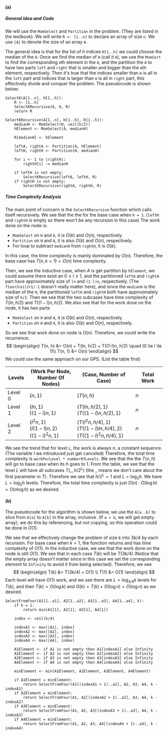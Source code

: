 #### (a)

##### General Idea and Code

We will use the `MomSelect` and `Partition` in the problem. (They are listed in the textbook). We will write `R <- [1..n]` to declare an array of size `n`. We use `|A|` to denote the size of an array `A`.

The general idea is that for the list of $h$ indices `H[1..h]` we could choose the median of the `H`. Once we find the median of `H` (call it `m`), we use the `MomSort` to find the corresponding `m`th element in the `A`, and the partition the `A` to have two parts `left` and `right` that is smaller and bigger than the `m`th element, respectively. Then it's true that the indices smaller than `m` is all in the `left` part and indices that is larger than `m` is all in `right` part, this effectively divide and conquer the problem. The pseudocode is shown below:

```pseudocode
SelectK(A[1..n], H[1..h]):
	R <- [1..h]
	SelectKRecursive(A, H, R)
	return R

SelectKRecursive(A[1..n], H[1..h], R[1..h]):
	medianH <- MomSelect(H, ceil(h/2))
	hElement <- MomSelect(A, medianH)
	
	R[medianH] <- hElement
	
	leftA, rightA <- Partition(A, hElement)
	leftH, rightH <- Partition(H, medianH)
	
	for i <- 1 to |rightH|:
		rightH[i] -= medianH

	if leftH is not empty:
		SelectKRecursive(leftA, leftH, R)
	if rightH is not empty:
		SelectKRecursive(rightA, rightH, R)	
```

##### Time Complexity Analysis

The main point of concern is the `SelectKRecursive` function which calls itself recursively. We see that the the for the base case when `h = 1`. (`leftH` and `rightH` is empty so there won't be any recursion in this case) The work done on the node is:

* `MomSelect` on `H` and `A`, it is $O(k)$ and $O(n)$, respectively.
* `Partition` on `H` and `A`, it is also $O(k)$ and $O(n)$, respectively.
* For loop to subtract `medianH` from `rightH`, it is $O(k)$.

In this case, the time complexity is mainly dominated by $O(n)$. Therefore, the base case has $T(n, k = 1) = O(n)$ time complexity. 

Then, we see the inductive case, when $A$ is get partition by `hElement`, we could assume there exist an $0 \le l \le 1$, and the partitioned `leftA` and `rightA` part have approximately size of `ln` and `(1-l)n`, respectively. (The `floor`/`ceil`/`+1/-1` doesn't really matter here), and since the `medianH` is the median of the `H`, the partitioned `leftH` and `rightH` both have approximately size of `h/2`. Then we see that the two subcases have time complexity of $T(ln, h/2)$ and $T((1-l)n, h/2)$. We also see that for the work done on the node, it has two parts

* `MomSelect` on `H` and `A`, it is $O(k)$ and $O(n)$, respectively.
* `Partition` on `H` and `A`, it is also $O(k)$ and $O(n)$, respectively.

So we see that work done on node is $O(n)$. Therefore, we could write the recurrence:
$$
\begin{align}
T(n, h) &= O(n) + T(ln, h/2) + T((1-l)n, h/2) \quad (0 \le l \le 1)\\
T(n, 1) &= O(n)
\end{align}
$$
We could use the same approach on our GPS. (List the table first)

| Levels  | (Work Per Node, <br />Number Of Nodes)                | (Case, Number of Case)                                       | Total Work |
| ------- | ----------------------------------------------------- | ------------------------------------------------------------ | ---------- |
| Level 0 | $(n , 1)$                                             | $(T(n,h)$                                                    | $n$        |
| Level 1 | $(ln, 1)$<br />$((1-l)n, 1)$                          | $(T(ln, h/2), 1)$<br />$(T((1-l)n, h/2), 1)$                 | $n$        |
| Level 2 | $(l^2n, 1)$ <br />$(l(1-l)n, 2)$<br />$((1-l)^2n, 1)$ | $(T(l^2n, h/4),1)$<br />$(T((1-l)ln, h/4), 2)$<br />$(T((1-l)^2n, h/4), 1)$ | $n$        |

We see the trend that for level `L`, the work is always $n$, a constant sequence. (The variable $l$ we introduced just get canceled) Therefore, the total time complexity is `workPerLevel * numberOfLevels`. We see that the the $T(n, h)$ will go to base case when its $h$ goes to $1$. From the table, we see that the level $L$ will have all subcases $T(\_, h/2^L)$ (the $\_$ means we don't care about the first parameter in $T$). Therefore we see that $h/2^L = 1$ and $L = \log_2 h$. We have $L = \log_2 h$ levels. Therefore, the total time complexity is just $O(n) \cdot O(\log h) = O(n\log h)$ as we desired.

#### (b)

The pseudocode for the algorithm is shown below, we use the `A[a..b]` to slice from `A[a]` to `A[b]` in  the array, inclusive. (If `a > b`, we will get empty array). we do this by referencing, but not copying, so this operation could be done in $O(1)$.

We see that we effectively change the problem of size $k$ into $3k/4$ by each recursion. For base case when $k = 1$, the function returns and has time complexity of $O(1)$. In the inductive case, we see that the work done on the node is still $O(1)$. We see that in each case $T(k)$ will be $T(3k/4)$ (Notice that the empty array doesn't matter since in this case we set the corresponding element to `Infinity` to avoid it from being selected). Therefore, we see
$$
\begin{align}
T(k) &= T(3k/4) + O(1) \\
T(1) &= O(1)
\end{align}
$$
Each level will have $O(1)$ work, and we see there are $L = \log_{3/4} k$ levels for $T(k)$, and then $T(k) = O(\log k)$ and $G(k) = T(k) + O(\log n) = O(\log n)$ as we desired.

```pseudocode
SelectFromFour(A1[1..a1], A2[1..a2], A3[1..a3], A4[1..a4], k):
	if k = 1:
		return min(A1[1], A2[1], A3[1], A4[1])
		
	index <- ceil(k/4)
	
	indexA1 <- max(|A1|, index)
	indexA2 <- max(|A2|, index)
	indexA3 <- max(|A3|, index)
	indexA4 <- max(|A4|, index)
	
	A1Element <- if A1 is not empty then A1[indexA1] else Infinity
	A2Element <- if A2 is not empty then A2[indexA2] else Infinity
	A3Element <- if A3 is not empty then A3[indexA3] else Infinity
	A4Element <- if A4 is not empty then A4[indexA4] else Infinity
	
	minElement <- min(A1Element, A2Element, A3Element, A4Element)
	
	if A1Element = minElement:
		return SelectFromFour(A1[(indexA1 + 1)..a1], A2, A3, A4, k - indexA1)
	if A2Element = minElement:
		return SelectFromFour(A1, A2[(indexA2 + 1)..a2], A3, A4, k - indexA2)
	if A3Element = minElement:
		return SelectFromFour(A1, A2, A3[(indexA3 + 1)..a3], A4, k - indexA3)
	if A4Element = minElement:
		return SelectFromFour(A1, A2, A3, A4[(indexA4 + 1)..a4], k - indexA4)
```






